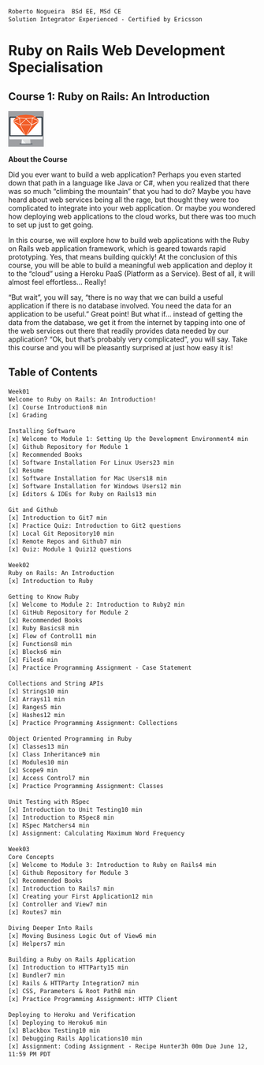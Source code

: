 ```
Roberto Nogueira  BSd EE, MSd CE
Solution Integrator Experienced - Certified by Ericsson
```
# Ruby on Rails Web Development Specialisation

## Course 1: Ruby on Rails: An Introduction

![ebook cover](images/ebook_cover.png)

**About the Course**

Did you ever want to build a web application?  Perhaps you even started down that path in a language like Java or C#, when you realized that there was so much “climbing the mountain” that you had to do? Maybe you have heard about web services being all the rage, but thought they were too complicated to integrate into your web application. Or maybe you wondered how deploying web applications to the cloud works, but there was too much to set up just to get going.
 
In this course, we will explore how to build web applications with the Ruby on Rails web application framework, which is geared towards rapid prototyping.  Yes, that means building quickly! At the conclusion of this course, you will be able to build a meaningful web application and deploy it to the “cloud” using a Heroku PaaS (Platform as a Service). Best of all, it will almost feel effortless… Really!
 
“But wait”, you will say, “there is no way that we can build a useful application if there is no database involved. You need the data for an application to be useful.” Great point! But what if… instead of getting the data from the database, we get it from the internet by tapping into one of the web services out there that readily provides data needed by our application? “Ok, but that’s probably very complicated”, you will say. Take this course and you will be pleasantly surprised at just how easy it is!

## Table of Contents

```
Week01
Welcome to Ruby on Rails: An Introduction!
[x] Course Introduction8 min
[x] Grading

Installing Software
[x] Welcome to Module 1: Setting Up the Development Environment4 min
[x] Github Repository for Module 1
[x] Recommended Books
[x] Software Installation For Linux Users23 min
[x] Resume
[x] Software Installation for Mac Users18 min
[x] Software Installation for Windows Users12 min
[x] Editors & IDEs for Ruby on Rails13 min

Git and Github
[x] Introduction to Git7 min
[x] Practice Quiz: Introduction to Git2 questions
[x] Local Git Repository10 min
[x] Remote Repos and Github7 min
[x] Quiz: Module 1 Quiz12 questions

Week02
Ruby on Rails: An Introduction
[x] Introduction to Ruby

Getting to Know Ruby
[x] Welcome to Module 2: Introduction to Ruby2 min
[x] GitHub Repository for Module 2
[x] Recommended Books
[x] Ruby Basics8 min
[x] Flow of Control11 min
[x] Functions8 min
[x] Blocks6 min
[x] Files6 min
[x] Practice Programming Assignment - Case Statement

Collections and String APIs
[x] Strings10 min
[x] Arrays11 min
[x] Ranges5 min
[x] Hashes12 min
[x] Practice Programming Assignment: Collections

Object Oriented Programming in Ruby
[x] Classes13 min
[x] Class Inheritance9 min
[x] Modules10 min
[x] Scope9 min
[x] Access Control7 min
[x] Practice Programming Assignment: Classes

Unit Testing with RSpec
[x] Introduction to Unit Testing10 min
[x] Introduction to RSpec8 min
[x] RSpec Matchers4 min
[x] Assignment: Calculating Maximum Word Frequency

Week03
Core Concepts
[x] Welcome to Module 3: Introduction to Ruby on Rails4 min
[x] Github Repository for Module 3
[x] Recommended Books
[x] Introduction to Rails7 min
[x] Creating your First Application12 min
[x] Controller and View7 min
[x] Routes7 min

Diving Deeper Into Rails
[x] Moving Business Logic Out of View6 min
[x] Helpers7 min

Building a Ruby on Rails Application
[x] Introduction to HTTParty15 min
[x] Bundler7 min
[x] Rails & HTTParty Integration7 min
[x] CSS, Parameters & Root Path8 min
[x] Practice Programming Assignment: HTTP Client

Deploying to Heroku and Verification
[x] Deploying to Heroku6 min
[x] Blackbox Testing10 min
[x] Debugging Rails Applications10 min
[x] Assignment: Coding Assignment - Recipe Hunter3h 00m Due June 12, 11:59 PM PDT
```
